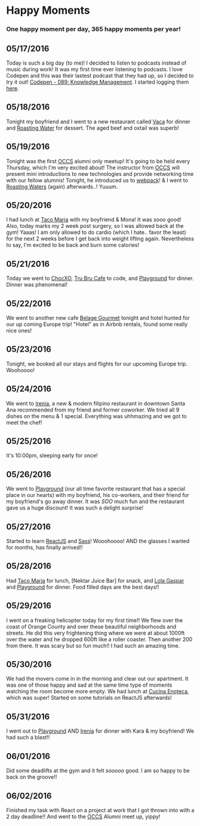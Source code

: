 # Happy Moments

### One happy moment per day, 365 happy moments per year!

05/17/2016
----------
Today is such a big day (to me)! I decided to listen to podcasts instead of music during work! It was my first time ever listening to podcasts. I love Codepen and this was their lastest podcast that they had up, so I decided to try it out! [Codepen - 089: Knowledge Management](https://blog.codepen.io/2016/05/10/089-knowledge-management/). I started logging them [here](https://github.com/nanakogawa/personal-goals/blob/master/resources/podcasts.md).

05/18/2016
----------
Tonight my boyfriend and I went to a new restaurant called [Vaca](https://www.yelp.com/biz/vaca-costa-mesa) for dinner and [Roasting Water](https://www.yelp.com/biz/roasting-water-fountain-valley-2) for dessert. The aged beef and oxtail was superb!

05/19/2016
----------
Tonight was the first [OCCS](https://www.orangecountycodeschool.com/) alumni only meetup! It's going to be held every Thursday, which I'm very excited about! The instructor from [OCCS](https://www.orangecountycodeschool.com/) will present mini introductions to new technologies and provide networking time with our fellow alumnis! Tonight, he introduced us to [webpack](https://webpack.github.io/)! & I went to [Roasting Waters](https://www.yelp.com/biz/roasting-water-fountain-valley-2) (again) afterwards..! Yuuum.

05/20/2016
----------
I had lunch at [Taco Maria](https://www.yelp.com/biz/taco-maria-costa-mesa) with my boyfriend & Mona! It was *sooo* good! Also, today marks my 2 week post surgery, so I was allowed back at the gym! Yaaas! I am only allowed to do cardio (which I hate.. favor the least) for the next 2 weeks before I get back into weight lifting again. Nevertheless to say, I'm excited to be back and burn some calories!

05/21/2016
----------
Today we went to [ChocXO](https://www.yelp.com/biz/chocxo-bean-to-bar-chocolatier-irvine), [Tru Bru Cafe](https://www.yelp.com/biz/tru-bru-organic-coffee-orange) to code, and [Playground](https://www.yelp.com/biz/playground-santa-ana-3) for dinner. Dinner was phenomenal! 

05/22/2016
----------
We went to another new cafe [Belage Gourmet](https://www.yelp.com/biz/belage-gourmet-garden-grove-garden-grove) tonight and hotel hunted for our up coming Europe trip! "Hotel" as in Airbnb rentals, found some really nice ones!

05/23/2016
----------
Tonight, we booked all our stays and flights for our upcoming Europe trip. Woohoooo!

05/24/2016
----------
We went to [Irenia](https://www.yelp.com/biz/irenia-santa-ana), a new & modern filipino restaurant in downtown Santa Ana recommended from my friend and former coworker. We tried all 9 dishes on the menu & 1 special. Everything was uhhmazing and we got to meet the chef!

05/25/2016
----------
It's 10:00pm, sleeping early for once!

05/26/2016
----------
We went to [Playground](https://www.yelp.com/biz/playground-santa-ana-3) (our all time favorite restaurant that has a special place in our hearts) with my boyfriend, his co-workers, and their friend for my boyfriend's go away dinner. It was *SOO* much fun and the restaurant gave us a huge discount! It was such a delight surprise!

05/27/2016
----------
Started to learn [ReactJS](https://facebook.github.io/react/) and [Sass](http://sass-lang.com/)! Wooohoooo! AND the glasses I wanted for months, has finally arrived!!

05/28/2016
----------
Had [Taco Maria](https://www.yelp.com/biz/taco-maria-costa-mesa) for lunch, [Nektar Juice Bar] for snack, and [Lola Gaspar](https://www.yelp.com/biz/lola-gaspar-santa-ana) and [Playground](https://www.yelp.com/biz/playground-santa-ana-3) for dinner. Food filled days are the best days!!

05/29/2016
----------
I went on a freaking helicopter today for my first time!! We flew over the coast of Orange County and over these beautiful neighborhoods and streets. He did this very frightening thing where we were at about 1000ft over the water and he dropped 600ft like a roller coaster. Then another 200 from there. It was scary but so fun much!! I had such an amazing time.

05/30/2016
----------
We had the movers come in in the morning and clear out our apartment. It was one of those happy and sad at the same time type of moments watching the room become more empty. We had lunch at [Cucina Enoteca](https://www.yelp.com/biz/cucina-enoteca-irvine-3), which was super! Started on some tutorials on ReactJS afterwards!

05/31/2016
----------
I went out to [Playground](https://www.yelp.com/biz/playground-santa-ana-3) AND [Irenia](https://www.yelp.com/biz/irenia-santa-ana) for dinner with Kara & my boyfriend! We had such a blast!!

06/01/2016
----------
Did some deadlifts at the gym and it felt *sooooo* good. I am so happy to be back on the groove!!

06/02/2016
----------
Finished my task with React on a project at work that I got thrown into with a 2 day deadline!! And went to the [OCCS](https://www.orangecountycodeschool.com/) Alumni meet up, yippy!